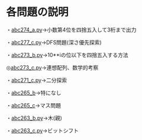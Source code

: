 # 各問題の説明

・[abc274_a.py](https://github.com/dodoya1/atcoder_past_question/blob/master/abc274_a.py)→小数第4位を四捨五入して3桁まで出力

・[abc277_c.py](https://github.com/dodoya1/atcoder_past_question/blob/master/abc277_c.py)→DFS問題(深さ優先探索)

・[abc273_b.py](https://github.com/dodoya1/atcoder_past_question/blob/master/abc273_b.py)→10**iの位以下を四捨五入する方法

◎[abc273_c.py](https://github.com/dodoya1/atcoder_past_question/blob/master/abc273_c.py)→連想配列、数学的考察

・[abc271_c.py](https://github.com/dodoya1/atcoder_past_question/blob/master/abc271_c.py)→二分探索

・[abc265_b](https://github.com/dodoya1/atcoder_past_question/blob/master/abc265_b)→特になし

・[abc265_c](https://github.com/dodoya1/atcoder_past_question/blob/master/abc265_c)→マス問題

・[abc263_b.py](https://github.com/dodoya1/atcoder_past_question/blob/master/abc263_b.py)→木(親)

・[abc263_c.py](https://github.com/dodoya1/atcoder_past_question/blob/master/abc263_c.py)→ビットシフト